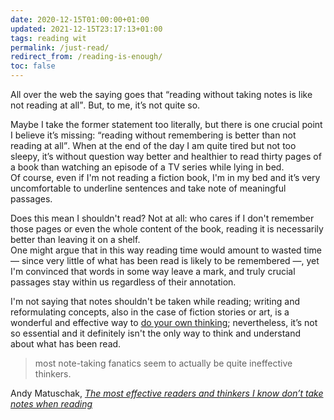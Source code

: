 ```yaml
---
date: 2020-12-15T01:00:00+01:00
updated: 2021-12-15T23:17:13+01:00
tags: reading wit
permalink: /just-read/
redirect_from: /reading-is-enough/
toc: false
---
```

All over the web the saying goes that <q>reading without taking notes is like not reading at all</q>. But, to me, it’s not quite so.

Maybe I take the former statement too literally, but there is one crucial point I believe it’s missing: <q>reading without remembering is better than not reading at all</q>. When at the end of the day I am quite tired but not too sleepy, it’s without question way better and healthier to read thirty pages of a book than watching an episode of a TV series while lying in bed.\
Of course, even if I'm not reading a fiction book, I'm in my bed and it’s very uncomfortable to underline sentences and take note of meaningful passages.

Does this mean I shouldn't read? Not at all: who cares if I don't remember those pages or even the whole content of the book, reading it is necessarily better than leaving it on a shelf.\
One might argue that in this way reading time would amount to wasted time — since very little of what has been read is likely to be remembered —, yet I'm convinced that words in some way leave a mark, and truly crucial passages stay within us regardless of their annotation.

I'm not saying that notes shouldn't be taken while reading; writing and reformulating concepts, also in the case of fiction stories or art, is a wonderful and effective way to [do your own thinking](https://notes.andymatuschak.org/Do_your_own_thinking "Do your Own Thinking on Andy Matuschak's notes"); nevertheless, it’s not so essential and it definitely isn't the only way to think and understand about what has been read.

> most note-taking fanatics seem to actually be quite ineffective thinkers.

<p class="cite">Andy Matuschak, <cite><a href="https://notes.andymatuschak.org/z6GNVv6RyFDewy11ZgXzce8agWxSLwJ6Ub5Rw"  target="_blank">The most effective readers and thinkers I know don’t take notes when reading</a></cite></p>

